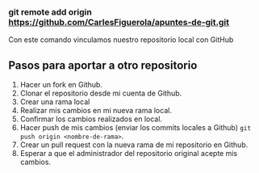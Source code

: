 ### git remote add origin https://github.com/CarlesFiguerola/apuntes-de-git.git
Con este comando vinculamos nuestro repositorio local con GitHub

## Pasos para aportar a otro repositorio
1. Hacer un fork en Github.
2. Clonar el repositorio desde mi cuenta de Github.
3. Crear una rama local
4. Realizar mis cambios en mi nueva rama local.
5. Confirmar los cambios realizados en local.
6. Hacer push de mis cambios (enviar los commits locales a Github) `git push origin <nombre-de-rama>`.
7. Crear un pull request con la nueva rama de mi repositorio en Github.
8. Esperar a que el administrador del repositorio original acepte mis cambios.